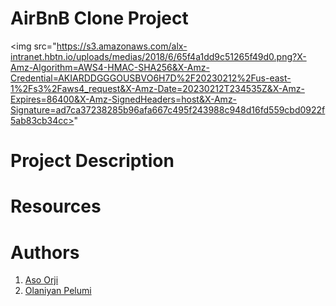 # AirBnB Clone Project
<img src="https://s3.amazonaws.com/alx-intranet.hbtn.io/uploads/medias/2018/6/65f4a1dd9c51265f49d0.png?X-Amz-Algorithm=AWS4-HMAC-SHA256&X-Amz-Credential=AKIARDDGGGOUSBVO6H7D%2F20230212%2Fus-east-1%2Fs3%2Faws4_request&X-Amz-Date=20230212T234535Z&X-Amz-Expires=86400&X-Amz-SignedHeaders=host&X-Amz-Signature=ad7ca37238285b96afa667c495f243988c948d16fd559cbd0922f5ab83cb34cc>"

# Project Description

# Resources

# Authors
1. [Aso Orji](ndubuisiaso@gmail.com)
2. [Olaniyan Pelumi](olaniyanp11@gmail.com)
